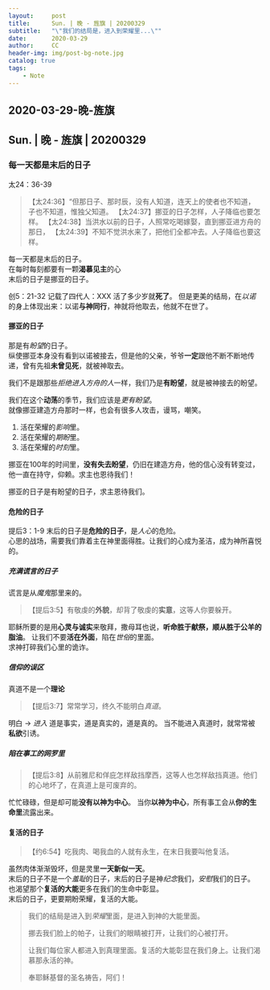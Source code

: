 ```yaml
---
layout:     post
title:      Sun. | 晚 - 旌旗 | 20200329
subtitle:   "\"我们的结局是，进入到荣耀里...\""
date:       2020-03-29
author:     CC
header-img: img/post-bg-note.jpg
catalog: true
tags:
    - Note
---
```


## 2020-03-29-晚-旌旗

## Sun. | 晚 - 旌旗 | 20200329

### 每一天都是末后的日子

太24：36-39
> 【太24:36】“但那日子、那时辰，没有人知道，连天上的使者也不知道，子也不知道，惟独父知道。
> 【太24:37】挪亚的日子怎样，人子降临也要怎样。
> 【太24:38】当洪水以前的日子，人照常吃喝嫁娶，直到挪亚进方舟的那日，
> 【太24:39】不知不觉洪水来了，把他们全都冲去。人子降临也要这样。  

每一天都是末后的日子。  
在每时每刻都要有一颗**渴慕见主**的心  
末后的日子是挪亚的日子。

创5：21-32
记载了四代人：XXX 活了多少岁就**死了**。
但是更美的结局，在*以诺*的身上体现出来：以诺**与神同行**，神就将他取去，他就不在世了。

#### 挪亚的日子

那是有*盼望*的日子。  
纵使挪亚本身没有看到以诺被接去，但是他的父亲，爷爷**一定**跟他不断不断地传递，曾有先祖**未曾见死**，就被神取去。  

我们不是跟那些*拒绝进入方舟的人*一样，我们乃是**有盼望**，就是被神接去的盼望。  

我们在这个**动荡**的季节，我们应该是*更有盼望*。  
就像挪亚建造方舟那时一样，也会有很多人攻击，谩骂，嘲笑。  

1. 活在荣耀的*影响*里。
2. 活在荣耀的*期盼*里。
3. 活在荣耀的*时刻*里。

挪亚在100年的时间里，**没有失去盼望**，仍旧在建造方舟，他的信心没有转变过，他一直在持守，仰赖。求主也恩待我们！

挪亚的日子是有盼望的日子，求主恩待我们。

#### 危险的日子

提后3：1-9
末后的日子是**危险的日子**，是*人心*的危险。  
心思的战场，需要我们靠着主在神里面得胜。让我们的心成为圣洁，成为神所喜悦的。  

##### 充满*谎言*的日子

谎言是从*魔鬼*那里来的。
> 【提后3:5】有敬虔的**外貌**，却背了敬虔的**实意**，这等人你要躲开。

耶稣所要的是用**心灵与诚实**来敬拜，撒母耳也说，**听命胜于献祭，顺从胜于公羊的脂油**。
让我们不要**活在外面**，陷在*世俗*的里面。  
求神打碎我们心里的诡诈。

##### 信仰的*误区*

真道不是一个**理论**
> 【提后3:7】常常学习，终久不能明白*真道*。

明白 -> *进入*
道是事实，道是真实的，道是真的。
当不能进入真道时，就常常被**私欲**引诱。

##### 陷在*事工*的网罗里

> 【提后3:8】从前雅尼和佯庇怎样敌挡摩西，这等人也怎样敌挡真道。他们的心地坏了，在真道上是可废弃的。

忙忙碌碌，但是却可能**没有以神为中心**。
当你**以神为中心**，所有事工会从**你的生命里**流露出来。

#### 复活的日子

> 【约6:54】吃我肉、喝我血的人就有永生，在末日我要叫他复活。

虽然肉体渐渐毁坏，但是灵里**一天新似一天**。  
末后的日子不是一个*羞耻*的日子，末后的日子是神*纪念*我们，*安慰*我们的日子。  
也渴望那个**复活的大能**更多在我们的生命中彰显。  
末后的日子，更要期盼荣耀，复活的大能。

> 我们的结局是进入到*荣耀*里面，是进入到神的大能里面。
>
> 挪去我们脸上的帕子，让我们的眼睛被打开，让我们的心被打开。
>
> 让我们每位家人都进入到真理里面。复活的大能彰显在我们身上。让我们渴慕那永活的神。
>
> 奉耶稣基督的圣名祷告，阿们！
